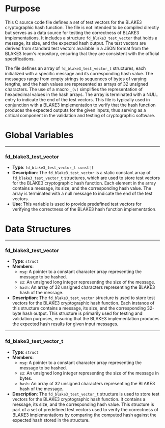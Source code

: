 # Purpose
This C source code file defines a set of test vectors for the BLAKE3 cryptographic hash function. The file is not intended to be compiled directly but serves as a data source for testing the correctness of BLAKE3 implementations. It includes a structure `fd_blake3_test_vector` that holds a message, its size, and the expected hash output. The test vectors are derived from standard test vectors available in a JSON format from the BLAKE3 team's repository, ensuring that they are consistent with the official specifications.

The file defines an array of `fd_blake3_test_vector_t` structures, each initialized with a specific message and its corresponding hash value. The messages range from empty strings to sequences of bytes of varying lengths, and the hash values are represented as arrays of 32 unsigned characters. The use of a macro `_(v)` simplifies the representation of hexadecimal values in the hash arrays. The array is terminated with a NULL entry to indicate the end of the test vectors. This file is typically used in conjunction with a BLAKE3 implementation to verify that the hash function produces the expected outputs for the given inputs, thus serving as a critical component in the validation and testing of cryptographic software.
# Global Variables

---
### fd\_blake3\_test\_vector
- **Type**: ``fd_blake3_test_vector_t const[]``
- **Description**: The `fd_blake3_test_vector` is a static constant array of `fd_blake3_test_vector_t` structures, which are used to store test vectors for the BLAKE3 cryptographic hash function. Each element in the array contains a message, its size, and the corresponding hash value. The array is terminated with a null message to indicate the end of the test vectors.
- **Use**: This variable is used to provide predefined test vectors for verifying the correctness of the BLAKE3 hash function implementation.


# Data Structures

---
### fd\_blake3\_test\_vector
- **Type**: `struct`
- **Members**:
    - `msg`: A pointer to a constant character array representing the message to be hashed.
    - `sz`: An unsigned long integer representing the size of the message.
    - `hash`: An array of 32 unsigned characters representing the BLAKE3 hash of the message.
- **Description**: The `fd_blake3_test_vector` structure is used to store test vectors for the BLAKE3 cryptographic hash function. Each instance of this structure contains a message, its size, and the corresponding 32-byte hash output. This structure is primarily used for testing and validation purposes, ensuring that the BLAKE3 implementation produces the expected hash results for given input messages.


---
### fd\_blake3\_test\_vector\_t
- **Type**: `struct`
- **Members**:
    - `msg`: A pointer to a constant character array representing the message to be hashed.
    - `sz`: An unsigned long integer representing the size of the message in bytes.
    - `hash`: An array of 32 unsigned characters representing the BLAKE3 hash of the message.
- **Description**: The `fd_blake3_test_vector_t` structure is used to store test vectors for the BLAKE3 cryptographic hash function. It contains a message, its size, and the corresponding hash value. This structure is part of a set of predefined test vectors used to verify the correctness of BLAKE3 implementations by comparing the computed hash against the expected hash stored in the structure.


